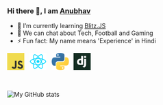 ### Hi there 👋, I am [Anubhav](https://anubhav.ga/)

- 🌱 I’m currently learning [Blitz.JS](https://blitzjs.com/)
- 💬 We can chat about Tech, Football and Gaming
- ⚡ Fun fact: My name means 'Experience' in Hindi

<img src="https://raw.githubusercontent.com/annubv/annubv/main/public/icons/javascript.png" width="40" alt="JS">
&nbsp;
<img src="https://raw.githubusercontent.com/annubv/annubv/main/public/icons/react.png" width="40" alt="React">
&nbsp;
<img src="https://raw.githubusercontent.com/annubv/annubv/main/public/icons/python.png" width="40" alt="Python">
&nbsp;
<img src="https://raw.githubusercontent.com/annubv/annubv/main/public/icons/django.png" width="40" alt="Django">

<p>&nbsp;</p>

![My GitHub stats](https://github-readme-stats.vercel.app/api?username=annubv&show_icons=true&theme=ayu-mirage&include_all_commits=true)


<!--
**annubv/annubv** is a ✨ _special_ ✨ repository because its `README.md` (this file) appears on your GitHub profile.

Here are some ideas to get you started:

- 🔭 I’m currently working on ...
- 🌱 I’m currently learning ...
- 👯 I’m looking to collaborate on ...
- 🤔 I’m looking for help with ...
- 💬 Ask me about ...
- 📫 How to reach me: ...
- 😄 Pronouns: ...
- ⚡ Fun fact: ...
-->
